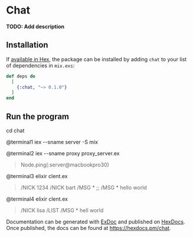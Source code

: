 # Chat

**TODO: Add description**

## Installation

If [available in Hex](https://hex.pm/docs/publish), the package can be installed
by adding `chat` to your list of dependencies in `mix.exs`:

```elixir
def deps do
  [
    {:chat, "~> 0.1.0"}
  ]
end
```

## Run the program

cd chat

@terminal1
iex --sname server -S mix

@terminal2
iex --sname proxy proxy_server.ex
> Node.ping(:server@macbookpro30)

@terminal3
elixir clent.ex
> /NICK 1234
> /NICK bart
> /MSG * ;;
> /MSG * hello world

@terminal4
elixir clent.ex
> /NICK lisa
> /LIST
> /MSG * hell world


Documentation can be generated with [ExDoc](https://github.com/elixir-lang/ex_doc)
and published on [HexDocs](https://hexdocs.pm). Once published, the docs can
be found at <https://hexdocs.pm/chat>.

